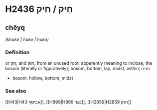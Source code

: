 # H2436 חֵיק / חיק

## chêyq

_(khake | hake | hake)_

### Definition

or חֵק; and חוֹק; from an unused root, apparently meaning to inclose; the bosom (literally or figuratively); bosom, bottom, lap, midst, within; n-m

- bosom, hollow, bottom, midst

### See also

[[H43|H43 אביסף]], [[H899|H899 בגד]], [[H2859|H2859 חתן]]
